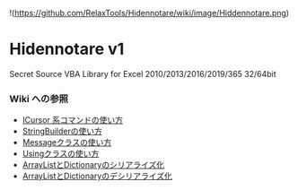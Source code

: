 !(https://github.com/RelaxTools/Hidennotare/wiki/image/Hiddennotare.png)
# Hidennotare v1
Secret Source VBA Library for Excel 2010/2013/2016/2019/365 32/64bit

### Wiki への参照

* [ICursor 系コマンドの使い方](https://github.com/RelaxTools/Hidennotare/wiki/ICursor-%E7%B3%BB%E3%82%B3%E3%83%9E%E3%83%B3%E3%83%89%E3%81%AE%E4%BD%BF%E3%81%84%E6%96%B9)  
* [StringBuilderの使い方](https://github.com/RelaxTools/Hidennotare/wiki/StringBuilder-%E3%81%AE%E4%BD%BF%E3%81%84%E6%96%B9)  
* [Messageクラスの使い方](https://github.com/RelaxTools/Hidennotare/wiki/Message%E3%82%AF%E3%83%A9%E3%82%B9%E3%81%AE%E4%BD%BF%E3%81%84%E6%96%B9)  
* [Usingクラスの使い方](https://github.com/RelaxTools/Hidennotare/wiki/Using%E3%82%AF%E3%83%A9%E3%82%B9%E3%81%AE%E4%BD%BF%E3%81%84%E6%96%B9)  
* [ArrayListとDictionaryのシリアライズ化](https://github.com/RelaxTools/Hidennotare/wiki/ArrayList%E3%81%A8Dictionary%E3%81%AE%E3%82%B7%E3%83%AA%E3%82%A2%E3%83%A9%E3%82%A4%E3%82%BA%E5%8C%96)  
* [ArrayListとDictionaryのデシリアライズ化](https://github.com/RelaxTools/Hidennotare/wiki/ArrayList%E3%81%A8Dictionary%E3%81%AE%E3%83%87%E3%82%B7%E3%83%AA%E3%82%A2%E3%83%A9%E3%82%A4%E3%82%BA%E5%8C%96)  
